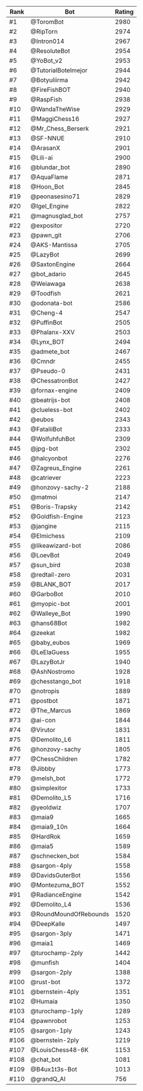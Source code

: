 Rank|Bot|Rating
---|---|---
#1|@ToromBot|2980
#2|@RipTorn|2974
#3|@Intron014|2967
#4|@ResoluteBot|2954
#5|@YoBot_v2|2953
#6|@TutorialBotelmejor|2944
#7|@Botyuliirma|2942
#8|@FireFishBOT|2940
#9|@RaspFish|2938
#10|@WandaTheWise|2929
#11|@MaggiChess16|2927
#12|@Mr_Chess_Berserk|2921
#13|@SF-NNUE|2910
#14|@ArasanX|2901
#15|@Lili-ai|2900
#16|@blundar_bot|2890
#17|@AquaFlame|2871
#18|@Hoon_Bot|2845
#19|@peonasesino71|2829
#20|@Igel_Engine|2822
#21|@magnusglad_bot|2757
#22|@expositor|2720
#23|@pawn_git|2706
#24|@AKS-Mantissa|2705
#25|@LazyBot|2699
#26|@SaxtonEngine|2664
#27|@bot_adario|2645
#28|@Weiawaga|2638
#29|@Toodfish|2621
#30|@odonata-bot|2586
#31|@Cheng-4|2547
#32|@PuffinBot|2505
#33|@Phalanx-XXV|2503
#34|@Lynx_BOT|2494
#35|@admete_bot|2467
#36|@Cmndr|2455
#37|@Pseudo-0|2431
#38|@ChessatronBot|2427
#39|@fornax-engine|2409
#40|@beatrijs-bot|2408
#41|@clueless-bot|2402
#42|@eubos|2343
#43|@FataliiBot|2333
#44|@WolfuhfuhBot|2309
#45|@jpg-bot|2302
#46|@halcyonbot|2276
#47|@Zagreus_Engine|2261
#48|@catriever|2223
#49|@honzovy-sachy-2|2188
#50|@matmoi|2147
#51|@Boris-Trapsky|2142
#52|@Goldfish-Engine|2123
#53|@jangine|2115
#54|@Elmichess|2109
#55|@likeawizard-bot|2086
#56|@LoevBot|2049
#57|@sun_bird|2038
#58|@redtail-zero|2031
#59|@BLANK_BOT|2017
#60|@GarboBot|2010
#61|@myopic-bot|2001
#62|@Walleye_Bot|1990
#63|@hans68Bot|1982
#64|@zeekat|1982
#65|@baby_eubos|1969
#66|@LeElaGuess|1955
#67|@LazyBotJr|1940
#68|@AshNostromo|1928
#69|@chesstango_bot|1918
#70|@notropis|1889
#71|@postbot|1871
#72|@The_Marcus|1869
#73|@ai-con|1844
#74|@Virutor|1831
#75|@Demolito_L6|1811
#76|@honzovy-sachy|1805
#77|@ChessChildren|1782
#78|@Jibbby|1773
#79|@melsh_bot|1772
#80|@simplexitor|1733
#81|@Demolito_L5|1716
#82|@yeoldwiz|1707
#83|@maia9|1665
#84|@maia9_10n|1664
#85|@HardRok|1659
#86|@maia5|1589
#87|@schnecken_bot|1584
#88|@sargon-4ply|1558
#89|@DavidsGuterBot|1556
#90|@Montezuma_BOT|1552
#91|@RadianceEngine|1542
#92|@Demolito_L4|1536
#93|@RoundMoundOfRebounds|1520
#94|@DeepKalle|1497
#95|@sargon-3ply|1471
#96|@maia1|1469
#97|@turochamp-2ply|1442
#98|@munfish|1404
#99|@sargon-2ply|1388
#100|@rust-bot|1372
#101|@bernstein-4ply|1351
#102|@Humaia|1350
#103|@turochamp-1ply|1289
#104|@pawnrobot|1253
#105|@sargon-1ply|1243
#106|@bernstein-2ply|1219
#107|@LouisChess48-6K|1153
#108|@chat_bot|1081
#109|@B4ux1t3s-Bot|1013
#110|@grandQ_AI|756
